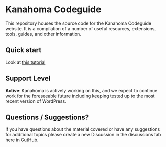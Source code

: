 # Kanahoma Codeguide

This repository houses the source code for the Kanahoma Codeguide website. It is a compilation of a number of useful resources, extensions, tools, guides, and other information.

## Quick start

Look at [this tutorial](./README.md)

## Support Level
**Active**: Kanahoma is actively working on this, and we expect to continue work for the foreseeable future including keeping tested up to the most recent version of WordPress.

## Questions / Suggestions?
If you have questions about the material covered or have any suggestions for additional topics please create a new Discussion in the discussions tab here in GutHub.